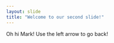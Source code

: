 ```yaml
---
layout: slide
title: "Welcome to our second slide!"
---
```

Oh hi Mark!
Use the left arrow to go back!
